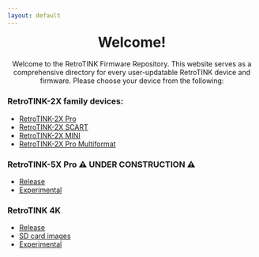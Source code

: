 ```yaml
---
layout: default
---
```


<h1 align="center" style="margin-top: 0px;">Welcome!</h1>
<p align="center" >Welcome to the RetroTINK Firmware Repository. This website serves as a comprehensive directory for every user-updatable RetroTINK device and firmware. Please choose your device from the following:</p>

### RetroTINK-2X family devices:
- [RetroTINK-2X Pro](2xpro.md)
- [RetroTINK-2X SCART](2xscart.md)
- [RetroTINK-2X MINI](2xmini.md)
- [RetroTINK-2X Pro Multiformat](2xm.md)

<p style="margin:20px;"></p>

### RetroTINK-5X Pro ⚠️ UNDER CONSTRUCTION ⚠️
- [Release](5x.md)
- [Experimental](5x-experimental.md)

<p style="margin:20px;"></p>

### RetroTINK 4K
- [Release](4k.md)
- [SD card images](4k-sdcards.md)
- [Experimental](4k-experimental.md)
